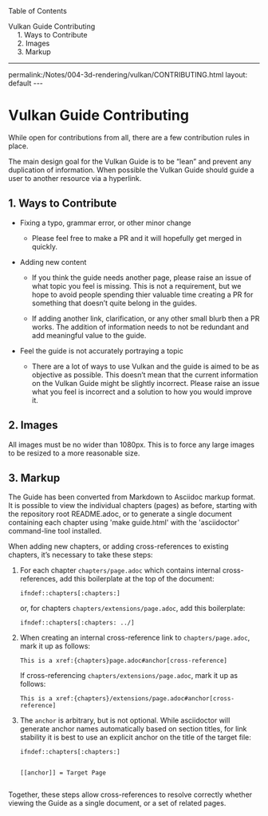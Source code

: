 <div id="toc" class="toc">
<div id="toctitle">Table of Contents</div>
<ul class="sectlevel0">
<li><a href="#_vulkan_guide_contributing">Vulkan Guide Contributing</a>
<ul class="sectlevel1">
<li><a href="#_ways_to_contribute">1. Ways to Contribute</a></li>
<li><a href="#_images">2. Images</a></li>
<li><a href="#_markup">3. Markup</a></li>
</ul>
</li>
</ul>
</div>
<hr>
<div class="paragraph">
<p>permalink:/Notes/004-3d-rendering/vulkan/CONTRIBUTING.html
layout: default
---</p>
</div>
<h1 id="_vulkan_guide_contributing" class="sect0">Vulkan Guide Contributing</h1>
<div class="paragraph">
<p>While open for contributions from all, there are a few contribution rules in place.</p>
</div>
<div class="paragraph">
<p>The main design goal for the Vulkan Guide is to be &#8220;lean&#8221; and prevent any duplication of information. When possible the Vulkan Guide should guide a user to another resource via a hyperlink.</p>
</div>
<div class="sect1">
<h2 id="_ways_to_contribute">1. Ways to Contribute</h2>
<div class="sectionbody">
<div class="ulist">
<ul>
<li>
<p>Fixing a typo, grammar error, or other minor change</p>
<div class="ulist">
<ul>
<li>
<p>Please feel free to make a PR and it will hopefully get merged in quickly.</p>
</li>
</ul>
</div>
</li>
<li>
<p>Adding new content</p>
<div class="ulist">
<ul>
<li>
<p>If you think the guide needs another page, please raise an issue of what topic you feel is missing. This is not a requirement, but we hope to avoid people spending thier valuable time creating a PR for something that doesn&#8217;t quite belong in the guides.</p>
</li>
<li>
<p>If adding another link, clarification, or any other small blurb then a PR works. The addition of information needs to not be redundant and add meaningful value to the guide.</p>
</li>
</ul>
</div>
</li>
<li>
<p>Feel the guide is not accurately portraying a topic</p>
<div class="ulist">
<ul>
<li>
<p>There are a lot of ways to use Vulkan and the guide is aimed to be as objective as possible. This doesn&#8217;t mean that the current information on the Vulkan Guide might be slightly incorrect. Please raise an issue what you feel is incorrect and a solution to how you would improve it.</p>
</li>
</ul>
</div>
</li>
</ul>
</div>
</div>
</div>
<div class="sect1">
<h2 id="_images">2. Images</h2>
<div class="sectionbody">
<div class="paragraph">
<p>All images must be no wider than 1080px. This is to force any large images to be resized to a more reasonable size.</p>
</div>
</div>
</div>
<div class="sect1">
<h2 id="_markup">3. Markup</h2>
<div class="sectionbody">
<div class="paragraph">
<p>The Guide has been converted from Markdown to Asciidoc markup format. It is
possible to view the individual chapters (pages) as before, starting with
the repository root README.adoc, or to generate a single document containing
each chapter using 'make guide.html' with the 'asciidoctor' command-line
tool installed.</p>
</div>
<div class="paragraph">
<p>When adding new chapters, or adding cross-references to existing chapters,
it&#8217;s necessary to take these steps:</p>
</div>
<div class="olist arabic">
<ol class="arabic">
<li>
<p>For each chapter <code>chapters/page.adoc</code> which contains internal
cross-references, add this boilerplate at the top of the document:</p>
<div class="openblock">
<div class="content">
<div class="listingblock">
<div class="content">
<pre class="highlight"><code class="language-asciidoc" data-lang="asciidoc">ifndef::chapters[:chapters:]</code></pre>
</div>
</div>
<div class="paragraph">
<p>or, for chapters <code>chapters/extensions/page.adoc</code>, add this boilerplate:</p>
</div>
<div class="listingblock">
<div class="content">
<pre class="highlight"><code class="language-asciidoc" data-lang="asciidoc">ifndef::chapters[:chapters: ../]</code></pre>
</div>
</div>
</div>
</div>
</li>
<li>
<p>When creating an internal cross-reference link to <code>chapters/page.adoc</code>,
mark it up as follows:</p>
<div class="openblock">
<div class="content">
<div class="listingblock">
<div class="content">
<pre class="highlight"><code class="language-asciidoc" data-lang="asciidoc">This is a xref:{chapters}page.adoc#anchor[cross-reference]</code></pre>
</div>
</div>
<div class="paragraph">
<p>If cross-referencing <code>chapters/extensions/page.adoc</code>, mark it up as follows:</p>
</div>
<div class="listingblock">
<div class="content">
<pre class="highlight"><code class="language-asciidoc" data-lang="asciidoc">This is a xref:{chapters}/extensions/page.adoc#anchor[cross-reference]</code></pre>
</div>
</div>
</div>
</div>
</li>
<li>
<p>The <code>anchor</code> is arbitrary, but is not optional. While asciidoctor will
generate anchor names automatically based on section titles, for link
stability it is best to use an explicit anchor on the title of the
target file:</p>
<div class="openblock">
<div class="content">
<div class="listingblock">
<div class="content">
<pre class="highlight"><code class="language-asciidoc" data-lang="asciidoc">ifndef::chapters[:chapters:]

[[anchor]]
= Target Page</code></pre>
</div>
</div>
</div>
</div>
</li>
</ol>
</div>
<div class="paragraph">
<p>Together, these steps allow cross-references to resolve correctly whether
viewing the Guide as a single document, or a set of related pages.</p>
</div>
</div>
</div>